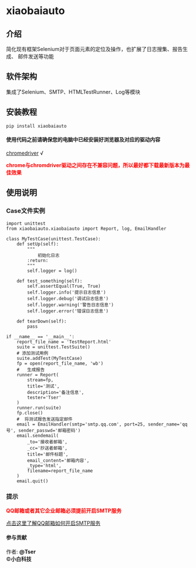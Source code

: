 # xiaobaiauto

## 介绍
简化现有框架Selenium对于页面元素的定位及操作，也扩展了日志搜集、报告生成、
邮件发送等功能

## 软件架构
集成了Selenium、SMTP、HTMLTestRunner、Log等模块

## 安装教程

    pip install xiaobaiauto

#### 使用代码之前请确保您的电脑中已经安装好浏览器及对应的驱动内容

[chromedriver](http://npm.taobao.org/mirrors/chromedriver/) √

<b style="color:red">chrome与chromdriver驱动之间存在不兼容问题，所以最好都下载最新版本为最佳效果</b>

## 使用说明


### Case文件实例

    import unittest
    from xiaobaiauto.xiaobaiauto import Report, log, EmailHandler

    class MyTestCase(unittest.TestCase):
        def setUp(self):
            """
                初始化日志
            :return:
            """
            self.logger = log()

        def test_something(self):
            self.assertEqual(True, True)
            self.logger.info('提示日志信息')
            self.logger.debug('调试日志信息')
            self.logger.warning('警告日志信息')
            self.logger.error('错误日志信息')

        def tearDown(self):
            pass

    if __name__ == '__main__':
        report_file_name = 'TestReport.html'
        suite = unittest.TestSuite()
        # 添加测试用例
        suite.addTest(MyTestCase)
        fp = open(report_file_name, 'wb')
        #   生成报告
        runner = Report(
            stream=fp,
            title='测试',
            description='备注信息',
            tester='Tser'
        )
        runner.run(suite)
        fp.close()
        #  将测试报告发送指定邮件
        email = EmailHandler(smtp='smtp.qq.com', port=25, sender_name='qq号', sender_passwd='邮箱密码')
        email.sendemail(
            _to='接收者邮箱',
            _cc='抄送者邮箱',
            title='邮件标题',
            email_content='邮箱内容',
            _type='html',
            filename=report_file_name
        )
        email.quit()

### 提示
<b style="color:red">QQ邮箱或者其它企业邮箱必须提前开启SMTP服务</b>

[点击这里了解QQ邮箱如何开启SMTP服务](https://jingyan.baidu.com/article/6079ad0eb14aaa28fe86db5a.html)

#### 参与贡献

作者: <b title="微信号：KonaSoft">@Tser</b><br>
©<b title="公众号：big_touch">小白科技</b>
